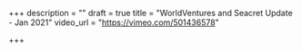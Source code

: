 +++
description = ""
draft = true
title = "WorldVentures and Seacret Update - Jan 2021"
video_url = "https://vimeo.com/501436578"

+++

